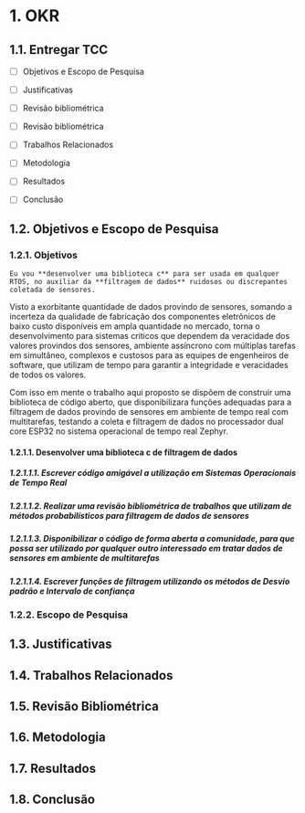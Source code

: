 # 1. OKR

## 1.1. Entregar TCC

- [ ] Objetivos e Escopo de Pesquisa
- [ ] Justificativas
- [ ] Revisão bibliométrica
- [ ] Revisão bibliométrica
- [ ] Trabalhos Relacionados
- [ ] Metodologia
- [ ] Resultados
- [ ] Conclusão


## 1.2. Objetivos e Escopo de Pesquisa

### 1.2.1. Objetivos
```OKR 
Eu vou **desenvolver uma biblioteca c** para ser usada em qualquer RTOS, no auxiliar da **filtragem de dados** ruidosos ou discrepantes coletada de sensores. 
```
Visto a exorbitante quantidade de dados provindo de sensores, somando a incerteza da qualidade de fabricação dos componentes eletrônicos de baixo custo disponíveis em ampla quantidade no mercado, torna o desenvolvimento para sistemas criticos que dependem da veracidade dos valores provindos dos sensores, ambiente assíncrono com múltiplas tarefas em simultâneo, complexos e custosos para as equipes de engenheiros de software, que utilizam de tempo para garantir a integridade e veracidades de todos os valores. 

Com isso em mente o trabalho aqui proposto se dispõem de construir uma biblioteca de código aberto, que disponibilizara funções adequadas para a filtragem de dados provindo de sensores em ambiente de tempo real com multitarefas, testando a coleta e filtragem de dados no processador dual core ESP32 no sistema operacional de tempo real Zephyr.


#### 1.2.1.1. Desenvolver uma biblioteca c de filtragem de dados

##### 1.2.1.1.1. Escrever código amigável a utilização em Sistemas Operacionais de Tempo Real

##### 1.2.1.1.2. Realizar uma revisão bibliométrica de trabalhos que utilizam de métodos probabilísticos para filtragem de dados de sensores   

##### 1.2.1.1.3. Disponibilizar o código de forma aberta a comunidade, para que possa ser utilizado por qualquer outro interessado em tratar dados de sensores em ambiente de multitarefas

##### 1.2.1.1.4. Escrever funções de filtragem utilizando os métodos de **Desvio padrão** e **Intervalo de confiança**

### 1.2.2. Escopo de Pesquisa



## 1.3. Justificativas


## 1.4. Trabalhos Relacionados


## 1.5. Revisão Bibliométrica


## 1.6. Metodologia


## 1.7. Resultados


## 1.8. Conclusão

